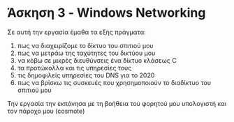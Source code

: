 # Άσκηση 3 - Windows Networking

Σε αυτή την εργασία έμαθα τα εξής πράγματα:
1. πως να διαχειρίζομε το δίκτυο του σπιτιού μου 
2. πως να μετράω της ταχύτητες του δικτύου μου
3. να κόβω σε μικρές διευθύνσεις ένα δίκτυο κλάσεως C
4. τα προτώκολλα και τις υπηρεσίες τους
5. τις δημοφιλείς υπηρεσίες του DNS για το 2020
6. πως να βρίσκω τις συσκευές που χρησημοποιούν το διαδίκτυο του σπιτιού μου

Την εργασία την εκπόνησα με τη βοήθεια του φορητού μου υπολογιστή και τον πάροχο μου (cosmote)
